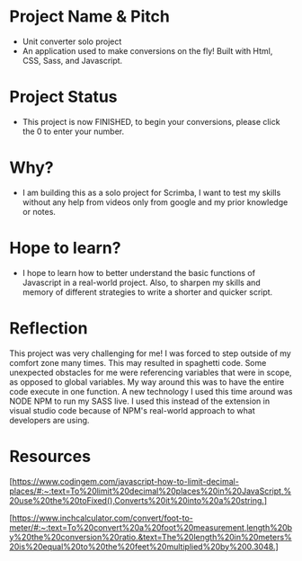 # Project Name & Pitch

- Unit converter solo project
- An application used to make conversions on the fly! Built with Html, CSS, Sass, and Javascript.

# Project Status

- This project is now FINISHED, to begin your conversions, please click the 0 to enter your number.

# Why?

- I am building this as a solo project for Scrimba, I want to test my skills without any help from videos only from google and my prior knowledge or notes.

# Hope to learn?

- I hope to learn how to better understand the basic functions of Javascript in a real-world project. Also, to sharpen my skills and memory of different strategies to write a shorter and quicker script.

# Reflection

This project was very challenging for me! I was forced to step outside of my comfort zone many times. This may resulted in spaghetti code. Some unexpected obstacles for me were referencing variables that were in scope, as opposed to global variables. My way around this was to have the entire code execute in one function. A new technology I used this time around was NODE NPM to run my SASS live. I used this instead of the extension in visual studio code because of NPM's real-world approach to what developers are using.

# Resources

[https://www.codingem.com/javascript-how-to-limit-decimal-places/#:~:text=To%20limit%20decimal%20places%20in%20JavaScript,%20use%20the%20toFixed(),Converts%20it%20into%20a%20string.]

[https://www.inchcalculator.com/convert/foot-to-meter/#:~:text=To%20convert%20a%20foot%20measurement,length%20by%20the%20conversion%20ratio.&text=The%20length%20in%20meters%20is%20equal%20to%20the%20feet%20multiplied%20by%200.3048.]
